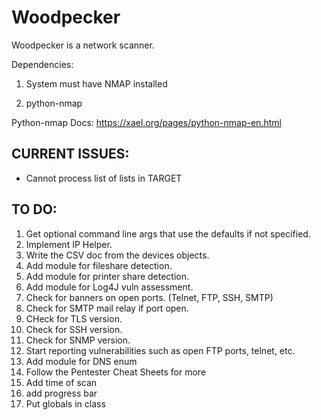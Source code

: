 # Woodpecker
Woodpecker is a network scanner.


Dependencies: 

1) System must have NMAP installed

2) python-nmap


Python-nmap Docs: 
https://xael.org/pages/python-nmap-en.html






CURRENT ISSUES: 
------------------
- Cannot process list of lists in TARGET

TO DO: 
------
1. Get optional command line args that use the defaults if not specified.
2. Implement IP Helper.
3. Write the CSV doc from the devices objects.
4. Add module for fileshare detection.
5. Add module for printer share detection.
6. Add module for Log4J vuln assessment. 
7. Check for banners on open ports. (Telnet, FTP, SSH, SMTP)
8. Check for SMTP mail relay if port open.
9. CHeck for TLS version.
10. Check for SSH version.
11. Check for SNMP version.
12. Start reporting vulnerabilities such as open FTP ports, telnet, etc.
13. Add module for DNS enum
14. Follow the Pentester Cheat Sheets for more
15. Add time of scan
16. add progress bar
17. Put globals in class


